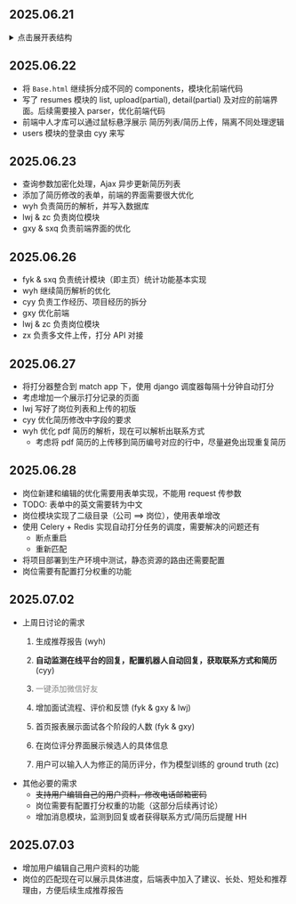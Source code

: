 ## 2025.06.21
<details>
  <summary>点击展开表结构</summary>

### ER
- 用户
  - 名称
  - 类型（管理员，猎头）
- 简历
  - 版本号
  - 简历编号
  - 名字
  - 状态
  - 个人信息
  - 电话号码
  - 邮箱
  - 期望岗位（列表）
  - 教育经历（列表）
  - 证书
  - 技能（列表）
  - 自我评价
  - 项目经历
  - 工作经历
  - 状态（面试中/评估中/）
  - 标签（列表）
  - 创建时间
  - 修改时间
- 岗位
  - 岗位名称
  - 企业名称
  - 工作地点
  - 薪资
  - 工作年限
  - 学历要求
  - 要求
  - 职责（列表）
  - 要求（列表）
  - 创建时间
- 岗位-负责人
  - 岗位 ID
  - 用户 ID
  - 开始时间
  - 结束时间（NULL）
- 匹配
  - 简历 ID
  - 岗位 ID
  - 状态（未过分数筛选，）
  - 分数
  - 分数来源
  - 打分时间
  - 更新时间

</details>


## 2025.06.22
- 将 `Base.html` 继续拆分成不同的 components，模块化前端代码
- 写了 resumes 模块的 list, upload(partial), detail(partial) 及对应的前端界面。后续需要接入 parser，优化前端代码
- 前端中人才库可以通过鼠标悬浮展示 简历列表/简历上传，隔离不同处理逻辑
- users 模块的登录由 cyy 来写

## 2025.06.23
- 查询参数加密化处理，Ajax 异步更新简历列表
- 添加了简历修改的表单，前端的界面需要很大优化
- wyh 负责简历的解析，并写入数据库
- lwj & zc 负责岗位模块
- gxy & sxq 负责前端界面的优化

## 2025.06.26
- fyk & sxq 负责统计模块（即主页）统计功能基本实现
- wyh 继续简历解析的优化
- cyy 负责工作经历、项目经历的拆分
- gxy 优化前端
- lwj & zc 负责岗位模块
- zx 负责多文件上传，打分 API 对接

## 2025.06.27
- 将打分器整合到 match app 下，使用 django 调度器每隔十分钟自动打分
- 考虑增加一个展示打分记录的页面
- lwj 写好了岗位列表和上传的初版
- cyy 优化简历修改中字段的要求
- wyh 优化 pdf 简历的解析，现在可以解析出联系方式
  - 考虑将 pdf 简历的上传移到简历编号对应的行中，尽量避免出现重复简历

## 2025.06.28
- 岗位新建和编辑的优化需要用表单实现，不能用 request 传参数
- TODO: 表单中的英文需要转为中文
- 岗位模块实现了二级目录（公司 ==> 岗位），使用表单增改
- 使用 Celery + Redis 实现自动打分任务的调度，需要解决的问题还有
  - 断点重启
  - 重新匹配
- 将项目部署到生产环境中测试，静态资源的路由还需要配置
- 岗位需要有配置打分权重的功能

## 2025.07.02
- 上周日讨论的需求
  1. 生成推荐报告 (wyh)
  2. **自动监测在线平台的回复，配置机器人自动回复，获取联系方式和简历** (cyy)
  3. <span style="color:gray;">一键添加微信好友</span>

  4. 增加面试流程、评价和反馈 (fyk & gxy & lwj)
  5. 首页报表展示面试各个阶段的人数 (fyk & gxy)
  6. 在岗位评分界面展示候选人的具体信息
  7. 用户可以输入人为修正的简历评分，作为模型训练的 ground truth (zc)
- 其他必要的需求
  - ~~支持用户编辑自己的用户资料，修改电话邮箱密码~~
  - 岗位需要有配置打分权重的功能（这部分后续再讨论）
  - 增加消息模块，监测到回复或者获得联系方式/简历后提醒 HH

## 2025.07.03
- 增加用户编辑自己用户资料的功能
- 岗位的匹配现在可以展示具体进度，后端表中加入了建议、长处、短处和推荐理由，方便后续生成推荐报告